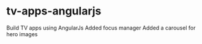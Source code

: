 # tv-apps-angularjs

Build TV apps using AngularJs
Added focus manager
Added a carousel for hero images
